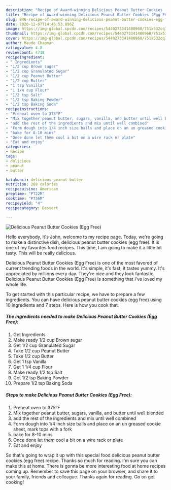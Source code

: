 ```yaml
---
description: "Recipe of Award-winning Delicious Peanut Butter Cookies (Egg Free)"
title: "Recipe of Award-winning Delicious Peanut Butter Cookies (Egg Free)"
slug: 846-recipe-of-award-winning-delicious-peanut-butter-cookies-egg-free
date: 2020-12-07T14:46:53.896Z
image: https://img-global.cpcdn.com/recipes/5440273341480960/751x532cq70/delicious-peanut-butter-cookies-egg-free-recipe-main-photo.jpg
thumbnail: https://img-global.cpcdn.com/recipes/5440273341480960/751x532cq70/delicious-peanut-butter-cookies-egg-free-recipe-main-photo.jpg
cover: https://img-global.cpcdn.com/recipes/5440273341480960/751x532cq70/delicious-peanut-butter-cookies-egg-free-recipe-main-photo.jpg
author: Maude Chapman
ratingvalue: 4.8
reviewcount: 4718
recipeingredient:
- " Ingredients"
- "1/2 cup Brown sugar"
- "1/2 cup Granulated Sugar"
- "1/2 cup Peanut Butter"
- "1/2 cup Butter"
- "1 tsp Vanilla"
- "1 1/4 cup Flour"
- "1/2 tsp Salt"
- "1/2 tsp Baking Powder"
- "1/2 tsp Baking Soda"
recipeinstructions:
- "Preheat oven to 375°F"
- "Mix together peanut butter, sugars, vanilla, and butter until well blended"
- "add the rest of the ingredients and mix until well combined"
- "Form dough into 1/4 inch size balls and place on an un greased cookie sheet, mark tops with a fork"
- "bake for 8-10 mins"
- "Once done let them cool a bit on a wire rack or plate"
- "Eat and enjoy"
categories:
- Recipe
tags:
- delicious
- peanut
- butter

katakunci: delicious peanut butter 
nutrition: 269 calories
recipecuisine: American
preptime: "PT22M"
cooktime: "PT36M"
recipeyield: "4"
recipecategory: Dessert

---
```



![Delicious Peanut Butter Cookies (Egg Free)](https://img-global.cpcdn.com/recipes/5440273341480960/751x532cq70/delicious-peanut-butter-cookies-egg-free-recipe-main-photo.jpg)

Hello everybody, it's John, welcome to my recipe page. Today, we're going to make a distinctive dish, delicious peanut butter cookies (egg free). It is one of my favorites food recipes. This time, I am going to make it a little bit tasty. This will be really delicious.



Delicious Peanut Butter Cookies (Egg Free) is one of the most favored of current trending foods in the world. It's simple, it's fast, it tastes yummy. It's appreciated by millions every day. They're nice and they look fantastic. Delicious Peanut Butter Cookies (Egg Free) is something that I've loved my whole life.


To get started with this particular recipe, we have to prepare a few ingredients. You can have delicious peanut butter cookies (egg free) using 10 ingredients and 7 steps. Here is how you cook that.

<!--inarticleads1-->

##### The ingredients needed to make Delicious Peanut Butter Cookies (Egg Free):

1. Get  Ingredients
1. Make ready 1/2 cup Brown sugar
1. Get 1/2 cup Granulated Sugar
1. Take 1/2 cup Peanut Butter
1. Take 1/2 cup Butter
1. Get 1 tsp Vanilla
1. Get 1 1/4 cup Flour
1. Make ready 1/2 tsp Salt
1. Get 1/2 tsp Baking Powder
1. Prepare 1/2 tsp Baking Soda




<!--inarticleads2-->

##### Steps to make Delicious Peanut Butter Cookies (Egg Free):

1. Preheat oven to 375°F
1. Mix together peanut butter, sugars, vanilla, and butter until well blended
1. add the rest of the ingredients and mix until well combined
1. Form dough into 1/4 inch size balls and place on an un greased cookie sheet, mark tops with a fork
1. bake for 8-10 mins
1. Once done let them cool a bit on a wire rack or plate
1. Eat and enjoy




So that's going to wrap it up with this special food delicious peanut butter cookies (egg free) recipe. Thanks so much for reading. I'm sure you can make this at home. There is gonna be more interesting food at home recipes coming up. Remember to save this page on your browser, and share it to your family, friends and colleague. Thanks again for reading. Go on get cooking!
